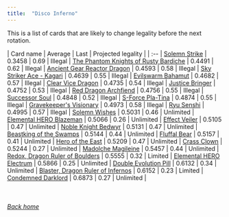 ```yaml
---
title:  "Disco Inferno"
---
```


This is a list of cards that are likely to change legality before the next rotation.

| Card name | Average | Last | Projected legality |
| :-- |
[Solemn Strike](https://db.ygoprodeck.com/card/?search=Solemn%20Strike) | 0.3458 | 0.69 | Illegal |
[The Phantom Knights of Rusty Bardiche](https://db.ygoprodeck.com/card/?search=The%20Phantom%20Knights%20of%20Rusty%20Bardiche) | 0.4491 | 0.62 | Illegal |
[Ancient Gear Reactor Dragon](https://db.ygoprodeck.com/card/?search=Ancient%20Gear%20Reactor%20Dragon) | 0.4593 | 0.58 | Illegal |
[Sky Striker Ace - Kagari](https://db.ygoprodeck.com/card/?search=Sky%20Striker%20Ace%20-%20Kagari) | 0.4639 | 0.55 | Illegal |
[Evilswarm Bahamut](https://db.ygoprodeck.com/card/?search=Evilswarm%20Bahamut) | 0.4682 | 0.57 | Illegal |
[Clear Vice Dragon](https://db.ygoprodeck.com/card/?search=Clear%20Vice%20Dragon) | 0.4735 | 0.54 | Illegal |
[Justice Bringer](https://db.ygoprodeck.com/card/?search=Justice%20Bringer) | 0.4752 | 0.53 | Illegal |
[Red Dragon Archfiend](https://db.ygoprodeck.com/card/?search=Red%20Dragon%20Archfiend) | 0.4756 | 0.55 | Illegal |
[Successor Soul](https://db.ygoprodeck.com/card/?search=Successor%20Soul) | 0.4848 | 0.52 | Illegal |
[S-Force Pla-Tina](https://db.ygoprodeck.com/card/?search=S-Force%20Pla-Tina) | 0.4874 | 0.55 | Illegal |
[Gravekeeper's Visionary](https://db.ygoprodeck.com/card/?search=Gravekeeper's%20Visionary) | 0.4973 | 0.58 | Illegal |
[Ryu Senshi](https://db.ygoprodeck.com/card/?search=Ryu%20Senshi) | 0.4995 | 0.57 | Illegal |
[Solemn Wishes](https://db.ygoprodeck.com/card/?search=Solemn%20Wishes) | 0.5031 | 0.46 | Unlimited |
[Elemental HERO Blazeman](https://db.ygoprodeck.com/card/?search=Elemental%20HERO%20Blazeman) | 0.5066 | 0.26 | Unlimited |
[Effect Veiler](https://db.ygoprodeck.com/card/?search=Effect%20Veiler) | 0.5105 | 0.47 | Unlimited |
[Noble Knight Bedwyr](https://db.ygoprodeck.com/card/?search=Noble%20Knight%20Bedwyr) | 0.5131 | 0.47 | Unlimited |
[Beastking of the Swamps](https://db.ygoprodeck.com/card/?search=Beastking%20of%20the%20Swamps) | 0.5144 | 0.44 | Unlimited |
[Fluffal Bear](https://db.ygoprodeck.com/card/?search=Fluffal%20Bear) | 0.5157 | 0.41 | Unlimited |
[Hero of the East](https://db.ygoprodeck.com/card/?search=Hero%20of%20the%20East) | 0.5209 | 0.47 | Unlimited |
[Crass Clown](https://db.ygoprodeck.com/card/?search=Crass%20Clown) | 0.5244 | 0.27 | Unlimited |
[Madolche Magileine](https://db.ygoprodeck.com/card/?search=Madolche%20Magileine) | 0.5457 | 0.44 | Unlimited |
[Redox, Dragon Ruler of Boulders](https://db.ygoprodeck.com/card/?search=Redox,%20Dragon%20Ruler%20of%20Boulders) | 0.5555 | 0.32 | Limited |
[Elemental HERO Electrum](https://db.ygoprodeck.com/card/?search=Elemental%20HERO%20Electrum) | 0.5866 | 0.25 | Unlimited |
[Double Evolution Pill](https://db.ygoprodeck.com/card/?search=Double%20Evolution%20Pill) | 0.6132 | 0.34 | Unlimited |
[Blaster, Dragon Ruler of Infernos](https://db.ygoprodeck.com/card/?search=Blaster,%20Dragon%20Ruler%20of%20Infernos) | 0.6152 | 0.23 | Limited |
[Condemned Darklord](https://db.ygoprodeck.com/card/?search=Condemned%20Darklord) | 0.6873 | 0.27 | Unlimited |

<br>

###### [Back home](index)